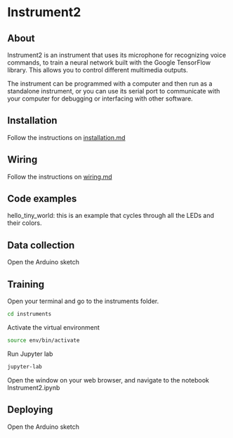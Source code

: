 # Instrument2

## About

Instrument2 is an instrument that uses its microphone for recognizing voice commands, to train a neural network built with the Google TensorFlow library. This allows you to control different multimedia outputs.

The instrument can be programmed with a computer and then run as a standalone instrument, or you can use its serial port to communicate with your computer for debugging or interfacing with other software.

## Installation

Follow the instructions on [installation.md](installation.md)

## Wiring

Follow the instructions on [wiring.md](wiring.md)

## Code examples

hello_tiny_world: this is an example that cycles through all the LEDs and their colors.

## Data collection

Open the Arduino sketch

## Training

Open your terminal and go to the instruments folder.

```bash
cd instruments
```

Activate the virtual environment


```bash
source env/bin/activate
```

Run Jupyter lab

```bash
jupyter-lab
```

Open the window on your web browser, and navigate to the notebook Instrument2.ipynb


## Deploying

Open the Arduino sketch
